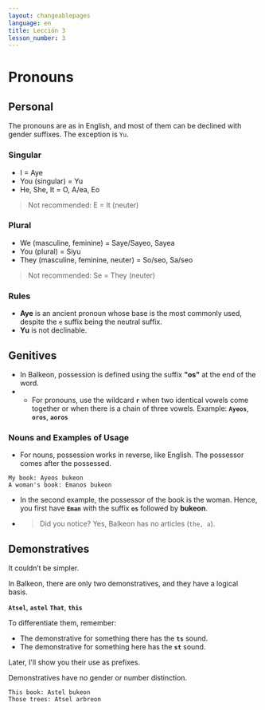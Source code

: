 ```yaml
---
layout: changeablepages
language: en
title: Lección 3
lesson_number: 3
---
```


# Pronouns

## Personal

The pronouns are as in English, and most of them can be declined with gender suffixes. The exception is `Yu`.

### Singular

- I = Aye
- You (singular) = Yu
- He, She, It = O, A/ea, Eo
> Not recommended: E = It (neuter)

### Plural

- We (masculine, feminine) = Saye/Sayeo, Sayea
- You (plural) = Siyu
- They (masculine, feminine, neuter) = So/seo, Sa/seo
> Not recommended: Se = They (neuter)

### Rules

- **Aye** is an ancient pronoun whose base is the most commonly used, despite the `e` suffix being the neutral suffix.
- **Yu** is not declinable.

## Genitives 

- In Balkeon, possession is defined using the suffix **"os"** at the end of the word.
- - For pronouns, use the wildcard **`r`** when two identical vowels come together or when there is a chain of three vowels.
  Example: **`Ayeos`**, **`oros`**, **`aoros`**

### Nouns and Examples of Usage

- For nouns, possession works in reverse, like English. The possessor comes after the possessed.

```
My book: Ayeos bukeon
A woman's book: Emanos bukeon
```

- In the second example, the possessor of the book is the woman. Hence, you first have **`Eman`** with the suffix **`os`** followed by **bukeon**.
- > Did you notice? Yes, Balkeon has no articles (`the, a`).

## Demonstratives

It couldn’t be simpler.

In Balkeon, there are only two demonstratives, and they have a logical basis.

**`Atsel`**, **`astel`**
**`That`**, **`this`**

To differentiate them, remember:
- The demonstrative for something there has the **`ts`** sound.
- The demonstrative for something here has the **`st`** sound.

Later, I'll show you their use as prefixes.

Demonstratives have no gender or number distinction.

```
This book: Astel bukeon
Those trees: Atsel arbreon
```
